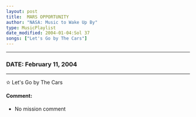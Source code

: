 ```yaml
---
layout: post
title:  MARS OPPORTUNITY
author: "NASA: Music to Wake Up By"
type: MusicPlaylist
date_modified: 2004-01-04:Sol 37
songs: ["Let's Go by The Cars"]
---
```


----
### DATE: February 11, 2004
----
✫ Let's Go by The Cars

#### Comment:
* No mission comment



<br/>
<center>
	<a target="_blank"
	   href="https://twitter.com/intent/tweet?hashtags=Space,NASA,Playlist,NASAWakeupCalls,SpaceProgram&text={{ page.author}}, '{{ page.songs.first }}' {{ page.title }}, {{ page.date | date: '%B %d, %Y' }}. {{ site.url }}{{ page.url }} @nasawakeupcalls">
	   <i class="fab fa-twitter" alt="Tweet this page" style="font-size: 1.3em;"></i>
	</a>
	&nbsp; 	<i class="fas fa-user-astronaut" style="font-size: 1.5em;"></i> &nbsp;
    <a type="amzn" search="'Let's Go by The Cars'" category="popular music">
        <i class="fab fa-amazon" style="font-size: 1.3em;"></i>
    </a>
</center>
